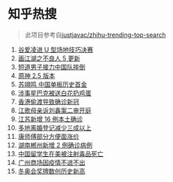 # 知乎热搜

> 此项目参考自[justjavac/zhihu-trending-top-search](https://github.com/justjavac/zhihu-trending-top-search/blob/main/utils.ts)

<!-- BEGIN -->
  <!-- 最后更新时间:Thu Feb 17 2022 05:10:00 GMT+0000 (Coordinated Universal Time) -->
  1. [谷爱凌进 U 型场地技巧决赛](https://www.zhihu.com/search?q=谷爱凌)
1. [画江湖之不良人 5 更新](https://www.zhihu.com/search?q=不良人)
1. [短道男子接力中国队摔倒](https://www.zhihu.com/search?q=短道速滑)
1. [原神 2.5 版本](https://www.zhihu.com/search?q=原神)
1. [苏翊鸣 中国单板历史首金](https://www.zhihu.com/search?q=苏翊鸣)
1. [涉事星巴克被送白花扔鸡蛋](https://www.zhihu.com/search?q=星巴克)
1. [香港偷渡导致确诊新冠](https://www.zhihu.com/search?q=香港偷渡)
1. [江歌母亲诉刘鑫案二审开庭](https://www.zhihu.com/search?q=江歌案)
1. [江苏新增 16 例本土确诊](https://www.zhihu.com/search?q=江苏疫情)
1. [多地离婚登记减少三成以上](https://www.zhihu.com/search?q=离婚登记减少)
1. [康师傅部分方便面涨价](https://www.zhihu.com/search?q=康师傅涨价)
1. [湖南郴州新增 2 例确诊病例](https://www.zhihu.com/search?q=湖南新增)
1. [中国留学生在美被注射毒品死亡](https://www.zhihu.com/search?q=中国留学生)
1. [广州商场因疫情不进不出](https://www.zhihu.com/search?q=广州商场)
1. [冬奥会奖牌数创历史新高](https://www.zhihu.com/search?q=冬奥会奖牌数)
  <!-- END -->